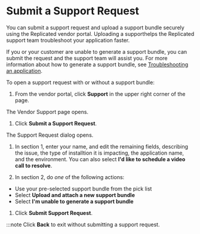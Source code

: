 # Submit a Support Request

You can submit a support request and upload a support bundle securely using the Replicated vendor portal. Uploading a supporthelps the Replicated support team troubleshoot your application faster.

If you or your customer are unable to generate a support bundle, you can submit the request and the support team will assist you. For more information about how to generate a support bundle, see [Troubleshooting an application](https://docs.replicated.com/enterprise/troubleshooting-an-app).

To open a support request with or without a support bundle:

1. From the vendor portal, click **Support** in the upper right corner of the page.

  The Vendor Support page opens.

1. Click **Submit a Support Request**.

  The Support Request dialog opens.

1. In section 1, enter your name, and edit the remaining fields, describing the issue, the type of installtion it is impacting, the application name, and the environment. You can also select **I'd like to schedule a video call to resolve**.

1. In section 2, do _one_ of the following actions:

  - Use your pre-selected support bundle from the pick list
  - Select **Upload and attach a new support bundle**
  - Select **I'm unable to generate a support bundle**

1. Click **Submit Support Request**.

  :::note
  Click **Back** to exit without submitting a support request.
